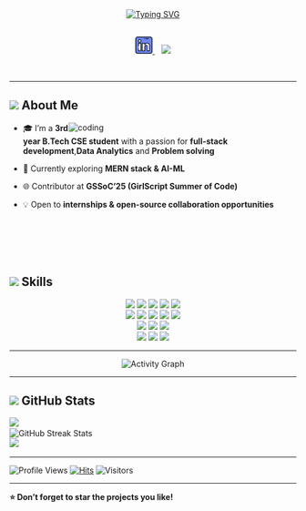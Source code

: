 <!-- Typing animation introduction -->
<div align="center">
  <a href="https://git.io/typing-svg">
    <img src="https://readme-typing-svg.herokuapp.com?font=Poppins&weight=700&size=30&duration=2500&pause=800&color=3E92CC&center=true&vCenter=true&multiline=true&repeat=false&width=850&height=100&lines=Hi%2C+I'm+Darshan+Parmar+👋;A+Passionate+Learner+%26+Developer+🚀" alt="Typing SVG"/>
  </a>
</div>
</br>


<!-- Social Links -->
<div align="center">
  <p>
    <a href="https://www.linkedin.com/in/parmar-darshan/">
      <img height="30" src="https://raw.githubusercontent.com/8bithemant/8bithemant/master/linkedin.png?raw=true">
    </a>&nbsp;&nbsp;
    <a href="mailto:darshan0302parmar@gmail.com">
      <img height="30" src="https://th.bing.com/th/id/OIP.9sT4UWsRfFiy6vPydv3_-QHaHO?pid=ImgDet&rs=1">
    </a>
  </p>
</div>
</br>

---
<!-- About Me section with animated GIF and short description -->
## <img src="https://media2.giphy.com/media/QssGEmpkyEOhBCb7e1/giphy.gif?cid=ecf05e47a0n3gi1bfqntqmob8g9aid1oyj2wr3ds3mg700bl&rid=giphy.gif" width="25" /> About Me  

<img align="right" alt="coding" width="400" src="https://github.com/user-attachments/assets/91f25005-e501-4705-8816-e4523548c790" />

- 🎓 I’m a **3rd year B.Tech CSE student** with a passion for **full-stack development**,**Data Analytics** and **Problem solving**
  
- 🌱 Currently exploring **MERN stack & AI-ML**
  
- 🌐 Contributor at **GSSoC’25 (GirlScript Summer of Code)**
  
- 💡 Open to **internships & open-source collaboration opportunities**
<br><br><br>
<br><br><br>




## <img src="https://media2.giphy.com/media/QssGEmpkyEOhBCb7e1/giphy.gif?cid=ecf05e47a0n3gi1bfqntqmob8g9aid1oyj2wr3ds3mg700bl&rid=giphy.gif" width ="25"><b> Skills</b>

<p align="center">
  <img src="https://img.shields.io/badge/Python-3776AB?style=for-the-badge&logo=python&logoColor=white"/>
  <img src="https://img.shields.io/badge/JavaScript-F7DF1E?style=for-the-badge&logo=javascript&logoColor=black"/>
  <img src="https://img.shields.io/badge/PHP-777BB4?style=for-the-badge&logo=php&logoColor=white"/>
  <img src="https://img.shields.io/badge/Java-ED8B00?style=for-the-badge&logo=openjdk&logoColor=white"/>
  <img src="https://img.shields.io/badge/SQL-003B57?style=for-the-badge&logo=mysql&logoColor=white"/>
  <br/>
  <img src="https://img.shields.io/badge/HTML5-E34F26?style=for-the-badge&logo=html5&logoColor=white"/>
  <img src="https://img.shields.io/badge/CSS3-1572B6?style=for-the-badge&logo=css3&logoColor=white"/>
  <img src="https://img.shields.io/badge/Bootstrap-563D7C?style=for-the-badge&logo=bootstrap&logoColor=white"/>
  <img src="https://img.shields.io/badge/TailwindCSS-38B2AC?style=for-the-badge&logo=tailwind-css&logoColor=white"/>
  <img src="https://img.shields.io/badge/jQuery-0769AD?style=for-the-badge&logo=jquery&logoColor=white"/>
  <br/>
  <img src="https://img.shields.io/badge/Node.js-43853D?style=for-the-badge&logo=node.js&logoColor=white"/>
  <img src="https://img.shields.io/badge/MySQL-005C84?style=for-the-badge&logo=mysql&logoColor=white"/>
  <img src="https://img.shields.io/badge/SQLite-07405E?style=for-the-badge&logo=sqlite&logoColor=white"/>
  <br/>
  <img src="https://img.shields.io/badge/Streamlit-FF4B4B?style=for-the-badge&logo=streamlit&logoColor=white"/>
  <img src="https://img.shields.io/badge/Git-F05032?style=for-the-badge&logo=git&logoColor=white"/>
  <img src="https://img.shields.io/badge/GitHub-181717?style=for-the-badge&logo=github&logoColor=white"/>

</p>

---

<!-- 📈 GitHub Activity Graph -->
<div align="center">
    <img src="https://github-readme-activity-graph.vercel.app/graph?username=darshan02parmar&theme=github-dark&hide_border=true&area=true" alt="Activity Graph" />
</div>

---
<!-- GitHub Stats Section -->
## <img src="https://media.giphy.com/media/iY8CRBdQXODJSCERIr/giphy.gif" width="35" /> GitHub Stats

<!-- General stats card -->
<img src="https://github-readme-stats.vercel.app/api?username=darshan02parmar&theme=blue-green&hide_border=false&include_all_commits=true&count_private=true" width="450" />
<br/>
<!-- Streak stats -->
<img src="https://github-readme-streak-stats-eight.vercel.app?user=darshan02parmar&theme=blue-green&hide_border=false" width="450" alt="GitHub Streak Stats" />
<br/>
<!-- Most used languages -->
<img src="https://github-readme-stats.vercel.app/api/top-langs/?username=darshan02parmar&layout=compact&theme=blue-green&hide_border=false" width="450" />

---

<!-- Developer quote widget -->
<!--## <img src="https://media2.giphy.com/media/QssGEmpkyEOhBCb7e1/giphy.gif?cid=ecf05e47a0n3gi1bfqntqmob8g9aid1oyj2wr3ds3mg700bl&rid=giphy.gif" width="25" /> Random Dev thought-->
<!--![](https://quotes-github-readme.vercel.app/api?type=horizontal&theme=tokyonight)-->
![Profile Views](https://komarev.com/ghpvc/?username=darshan02parmar&label=Profile%20Views&color=0e75b6&style=flat)
[![Hits](https://hits.sh/github.com/darshan02parmar/hits.svg?style=flat-square&label=visits)](https://hits.sh/github.com/darshan02parmar/)
![Visitors](https://visitor-badge.laobi.icu/badge?page_id=darshan02parmar)


---

**⭐ Don’t forget to star the projects you like!**  

